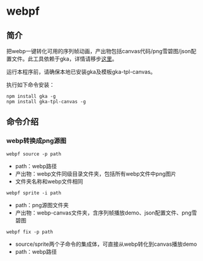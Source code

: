 # webpf

## 简介

把webp一键转化可用的序列帧动画，产出物包括canvas代码/png雪碧图/json配置文件。此工具依赖于gka，详情请移步[这里](https://github.com/gkajs/gka)。

运行本程序前，请确保本地已安装gka及模板gka-tpl-canvas。

执行如下命令安装：
	
	npm install gka -g
	npm install gka-tpl-canvas -g

## 命令介绍

### webp转换成png源图

`webpf source -p path`

- path：webp路径
- 产出物：webp文件同级目录文件夹，包括所有webp文件中png图片
- 文件夹名称和webp文件相同

`webpf sprite -i path`

- path：png源图文件夹
- 产出物：webp-canvas文件夹，含序列帧播放demo、json配置文件、png雪碧图

`webpf fix -p path`

- source/sprite两个子命令的集成体，可直接从webp转化到canvas播放demo
- path：webp路径
